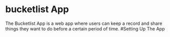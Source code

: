 # bucketlist App
The Bucketlist App is a web app where users can keep a record and share things they want to do before a certain period of time.
#Setting Up The App
